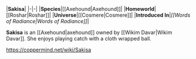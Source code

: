 |**Sakisa**|
|-|-|
|**Species**|[[Axehound\|Axehound]]|
|**Homeworld**|[[Roshar\|Roshar]]|
|**Universe**|[[Cosmere\|Cosmere]]|
|**Introduced In**|*[[Words of Radiance\|Words of Radiance]]*|

**Sakisa** is an [[Axehound\|axehound]] owned by [[Wikim Davar\|Wikim Davar]]. She enjoys playing catch with a cloth wrapped ball.



https://coppermind.net/wiki/Sakisa